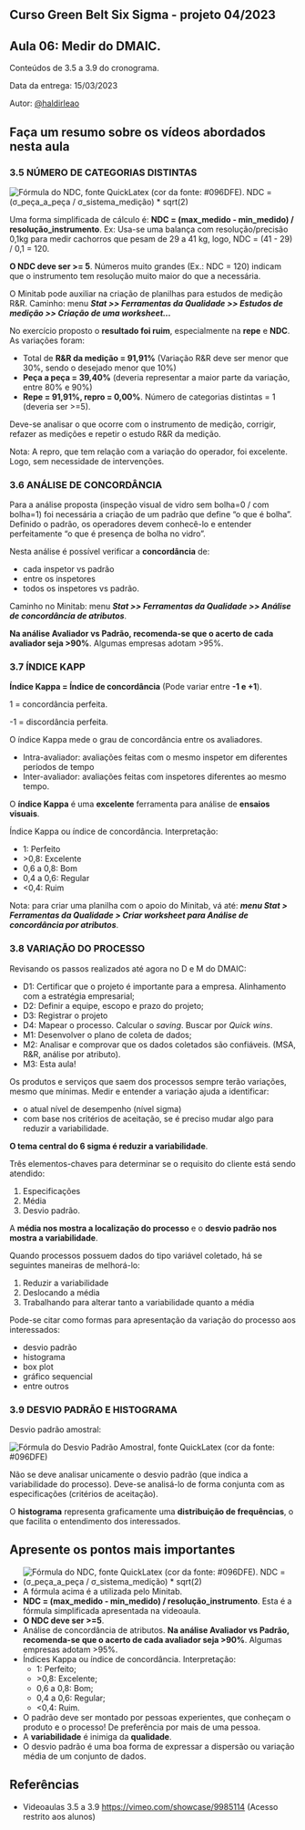## Curso Green Belt Six Sigma - projeto 04/2023
## Aula 06: Medir do DMAIC.

Conteúdos de 3.5 a 3.9 do cronograma.

Data da entrega: 15/03/2023

Autor: [@haldirleao](https://github.com/haldirleao)

## Faça um resumo sobre os vídeos abordados nesta aula

### 3.5 NÚMERO DE CATEGORIAS DISTINTAS


![Fórmula do NDC, fonte QuickLatex (cor da fonte: #096DFE). NDC = (σ_peça_a_peça / σ_sistema_medição) * sqrt(2)](https://quicklatex.com/cache3/2b/ql_20a67c85394aba1830455e54fd60282b_l3.png)

Uma forma simplificada de cálculo é: **NDC = (max_medido - min_medido) / resolução_instrumento**. Ex: Usa-se uma balança com resolução/precisão 0,1kg para medir cachorros que pesam de 29 a 41 kg, logo, NDC = (41 - 29) / 0,1 =  120.

**O NDC deve ser >= 5**. Números muito grandes (Ex.: NDC = 120) indicam que o instrumento tem resolução muito maior do que a necessária. 

O Minitab pode auxiliar na criação de planilhas para estudos de medição R&R. Caminho: menu **_Stat >> Ferramentas da Qualidade >> Estudos de medição >> Criação de uma worksheet…_**

No exercício proposto o **resultado foi ruim**, especialmente na **repe** e **NDC**. As variações foram:
- Total de **R&R da medição = 91,91%** (Variação R&R deve ser menor que 30%, sendo o desejado menor que 10%)
- **Peça a peça = 39,40%** (deveria representar a maior parte da variação, entre 80% e 90%)
- **Repe = 91,91%, repro = 0,00%**. Número de categorias distintas = 1 (deveria ser >=5). 

Deve-se analisar o que ocorre com o instrumento de medição, corrigir, refazer as medições e repetir o estudo R&R da medição.

Nota: A repro, que tem relação com a variação do operador, foi excelente. Logo, sem necessidade de intervenções.

### 3.6 ANÁLISE DE CONCORDÂNCIA

Para a análise proposta (inspeção visual de vidro sem bolha=0 / com bolha=1) foi necessária a criação de um padrão que define “o que é bolha”. Definido o padrão, os operadores devem conhecê-lo e entender perfeitamente “o que é presença de bolha no vidro”.

Nesta análise é possível verificar a **concordância** de:
- cada inspetor vs padrão
- entre os inspetores
- todos os inspetores vs padrão.

Caminho no Minitab: menu **_Stat >> Ferramentas da Qualidade >> Análise de concordância de atributos_**.

**Na análise Avaliador vs Padrão, recomenda-se que o acerto de cada avaliador seja >90\%**. Algumas empresas adotam >95\%.

### 3.7 ÍNDICE KAPP

**Índice Kappa = Índice de concordância** (Pode variar entre **-1 e +1**).

1 = concordância perfeita.

-1 = discordância perfeita.

O índice Kappa mede o grau de concordância entre os avaliadores.
- Intra-avaliador: avaliações feitas com o mesmo inspetor em diferentes períodos de tempo
- Inter-avaliador: avaliações feitas com inspetores diferentes ao mesmo tempo.

O **índice Kappa** é uma **excelente** ferramenta para análise de **ensaios visuais**.

Índice Kappa ou índice de concordância. Interpretação:
- 1: Perfeito
- \>0,8: Excelente
- 0,6 a 0,8: Bom
- 0,4 a 0,6: Regular
- \<0,4: Ruim

Nota: para criar uma planilha com o apoio do Minitab, vá até: **_menu Stat > Ferramentas da Qualidade > Criar worksheet para Análise de concordância por atributos_**.

### 3.8 VARIAÇÃO DO PROCESSO

Revisando os passos realizados até agora no D e M do DMAIC:
- D1: Certificar que o projeto é importante para a empresa. Alinhamento com a estratégia empresarial;
- D2: Definir a equipe, escopo e prazo do projeto;
- D3: Registrar o projeto 
- D4: Mapear o processo. Calcular o _saving_. Buscar por _Quick wins_.
- M1: Desenvolver o plano de coleta de dados;
- M2: Analisar e comprovar que os dados coletados são confiáveis. (MSA, R&R, análise por atributo).
- M3: Esta aula!

Os produtos e serviços que saem dos processos sempre terão variações, mesmo que mínimas. Medir e entender a variação ajuda a identificar:
- o atual nível de desempenho (nível sigma)
- com base nos critérios de aceitação, se é preciso mudar algo para reduzir a variabilidade.

**O tema central do 6 sigma é reduzir a variabilidade**.

Três elementos-chaves para determinar se o requisito do cliente está sendo atendido: 
1. Especificações
2. Média
3. Desvio padrão.

A **média nos mostra a localização do processo** e o **desvio padrão nos mostra a variabilidade**.

Quando processos possuem dados do tipo variável coletado, há se seguintes maneiras de melhorá-lo:
1. Reduzir a variabilidade
2. Deslocando a média
3. Trabalhando para alterar tanto a variabilidade quanto a média

Pode-se citar como formas para apresentação da variação do processo aos interessados:
- desvio padrão
- histograma
- box plot
- gráfico sequencial
- entre outros

### 3.9 DESVIO PADRÃO E HISTOGRAMA

Desvio padrão amostral:

![Fórmula do Desvio Padrão Amostral, fonte QuickLatex (cor da fonte: #096DFE)](https://quicklatex.com/cache3/83/ql_c69882b43695c885c4a2ea247a268983_l3.png)

Não se deve analisar unicamente o desvio padrão (que indica a variabilidade do processo). 
Deve-se analisá-lo de forma conjunta com as especificações (critérios de aceitação).

O **histograma** representa graficamente uma **distribuição de frequências**, o que facilita o entendimento dos interessados.

## Apresente os pontos mais importantes
 
- ![Fórmula do NDC, fonte QuickLatex (cor da fonte: #096DFE). NDC = (σ_peça_a_peça / σ_sistema_medição) * sqrt(2)](https://quicklatex.com/cache3/2b/ql_20a67c85394aba1830455e54fd60282b_l3.png)
- A fórmula acima é a utilizada pelo Minitab.
- **NDC = (max_medido - min_medido) / resolução_instrumento**. Esta é a fórmula simplificada apresentada na videoaula.
- **O NDC deve ser >=5**.
-  Análise de concordância de atributos. **Na análise Avaliador vs Padrão, recomenda-se que o acerto de cada avaliador seja >90\%**. Algumas empresas adotam >95\%.
- Índices Kappa ou índice de concordância. Interpretação:
  - 1: Perfeito;
  - \>0,8: Excelente;
  - 0,6 a 0,8: Bom;
  - 0,4 a 0,6: Regular;
  - \<0,4: Ruim.
- O padrão deve ser montado por pessoas experientes, que conheçam o produto e o processo! De preferência por mais de uma pessoa.
- A **variabilidade** é inimiga da **qualidade**.
- O desvio padrão é uma boa forma de expressar a dispersão ou variação média de um conjunto de dados.

## Referências
- Videoaulas 3.5 a 3.9 https://vimeo.com/showcase/9985114 (Acesso restrito aos alunos)